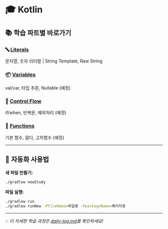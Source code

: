 # 🎓 Kotlin 

## 📚 학습 파트별 바로가기

### 🔤 [Literals](./src/main/kotlin/literals/)
문자열, 숫자 리터럴 | String Template, Raw String

### 📦 [Variables](./src/main/kotlin/variables/)
val/var, 타입 추론, Nullable (예정)

### 🔄 [Control Flow](./src/main/kotlin/controlflow/)
if/when, 반복문, 예외처리 (예정)

### 🎯 [Functions](./src/main/kotlin/functions/)
기본 함수, 람다, 고차함수 (예정)

---

## 🔧 자동화 사용법

**새 파일 만들기:**
```bash
./gradlew newStudy
```

**파일 실행:**
```bash
./gradlew run
./gradlew runNew -PfileName=파일명 -PpackageName=패키지명
```

---
💡 *더 자세한 학습 과정은 [daily-log.md](./daily-log.md)를 확인하세요!*